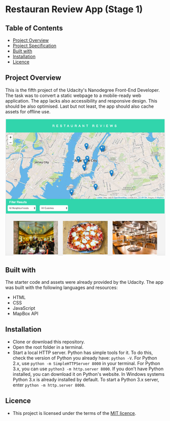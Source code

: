 # Restauran Review App (Stage 1)

## Table of Contents

* [Project Overview](#project-overview)
* [Project Specification](#project-specification)
* [Built with](#built-with)
* [Installation](#installation)
* [Licence](#licence)

## Project Overview

This is the fifth project of the Udacity's Nanodegree Front-End Developer. The task was to convert a static webpage to a mobile-ready web application. The app lacks also accessibility and responsive design. This should be also optimised. Last but not least, the app should also cache assets for offline use.  


![image](img/screenshot-readme.png "Image of the web app")

## Built with

The starter code and assets were already provided by the Udacity. The app was built with the following languages and resources:

- HTML
- CSS
- JavaScript
- MapBox API

## Installation

- Clone or download this repository.
- Open the root folder in a terminal.
- Start a local HTTP server. Python has simple tools for it. To do this, check the version of Python you already have: `python -V`. For Python 2.x, use `python -m SimpleHTTPServer 8000` in your terminal. For Python 3.x, you can use `python3 -m http.server 8000`. If you don't have Python installed, you can download it on Python's website.
In Windows systems Python 3.x is already installed by default. To start a Python 3.x server, enter `python -m http.server 8000`.

## Licence

- This project is licensed under the terms of the [MIT licence](https://en.wikipedia.org/wiki/MIT_License).
